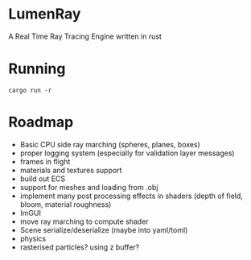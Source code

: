 # LumenRay
A Real Time Ray Tracing Engine written in rust 

# Running
`cargo run -r`

# Roadmap
* Basic CPU side ray marching (spheres, planes, boxes)
* proper logging system (especially for validation layer messages)
* frames in flight
* materials and textures support
* build out ECS
* support for meshes and loading from .obj
* implement many post processing effects in shaders (depth of field, bloom, material roughness)
* ImGUI
* move ray marching to compute shader
* Scene serialize/deserialize (maybe into yaml/toml)
* physics
* rasterised particles? using z buffer?